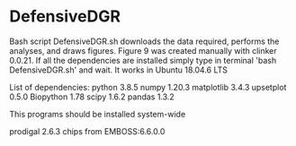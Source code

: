# DefensiveDGR
Bash script DefensiveDGR.sh downloads the data required, performs the analyses, and draws figures. Figure 9 was created manually with clinker 0.0.21. If all the dependencies are installed simply type in terminal 'bash DefensiveDGR.sh' and wait.
It works in Ubuntu 18.04.6 LTS

List of dependencies: 
 python 3.8.5
 numpy 1.20.3
   matplotlib 3.4.3
  upsetplot 0.5.0
  Biopython 1.78
  scipy 1.6.2
  pandas 1.3.2

This programs should be installed system-wide

prodigal 2.6.3
chips from EMBOSS:6.6.0.0
